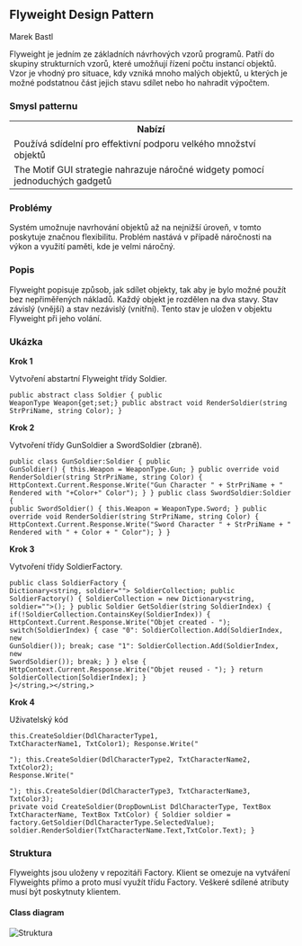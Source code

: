 ##  Flyweight Design Pattern

Marek Bastl

 Flyweight je jedním ze základních návrhových vzorů programů. Patří do skupiny strukturních vzorů, které umožňují řízení počtu instancí objektů. Vzor je vhodný pro situace, kdy vzniká mnoho malých objektů, u kterých je možné podstatnou část jejich stavu sdílet nebo ho nahradit výpočtem.

### Smysl patternu

<table class="table-basic center-text">
    <tr class="mdl-color--primary white-text">
        <th>Nabízí</th>
    </tr>
    <tr>
        <td>Používá sdídelní pro effektivní podporu velkého množství objektů</td>
    </tr>
    <tr>
        <td>The Motif GUI strategie nahrazuje náročné widgety pomocí jednoduchých gadgetů</td>
    </tr>
</table>

### Problémy

Systém umožnuje navrhování objektů až na nejnižší úroveň, v tomto poskytuje značnou flexibilitu. Problém nastává v případě náročnosti na výkon a využití paměti, kde je velmi náročný.

### Popis

Flyweight popisuje způsob, jak sdílet objekty, tak aby je bylo možné použít bez nepřiměřených nákladů. Každý objekt je rozdělen na dva stavy. Stav závislý (vnější) a stav nezávislý (vnitřní). Tento stav je uložen v objektu Flyweight při jeho volání.

### Ukázka

**Krok 1**

Vytvoření abstartní Flyweight třídy Soldier.

<code class="language-C# ">public abstract class Soldier
    {
              public WeaponType Weapon{get;set;}
              public abstract void RenderSoldier(string StrPriName, string Color);
    }</code>

**Krok 2**

Vytvoření třídy GunSoldier a SwordSoldier (zbraně).

<code class="language-C# ">public class GunSoldier:Soldier
    {
              public GunSoldier()
              {
                        this.Weapon = WeaponType.Gun;
              }
              public override void RenderSoldier(string StrPriName, string Color)
              {
                        HttpContext.Current.Response.Write("Gun Character " + StrPriName + " Rendered with "+Color+" Color");
              }
    }
    public class SwordSoldier:Soldier
    {
              public SwordSoldier()
              {
                        this.Weapon = WeaponType.Sword;
              }
              public override void RenderSoldier(string StrPriName, string Color)
              {
                        HttpContext.Current.Response.Write("Sword Character " + StrPriName + " Rendered with " + Color + " Color");
              }
    }</code>

**Krok 3**

Vytvoření třídy SoldierFactory.

<code class="language-C# ">public class SoldierFactory
    {
              Dictionary<string, soldier=""> SoldierCollection;
              public SoldierFactory()
              {
                        SoldierCollection = new Dictionary<string, soldier="">();
              }
              public Soldier GetSoldier(string SoldierIndex)
              {
                        if(!SoldierCollection.ContainsKey(SoldierIndex))
                        {
                                  HttpContext.Current.Response.Write("Objet created - ");
                                  switch(SoldierIndex)
                                  {
                                            case "0":
                                            SoldierCollection.Add(SoldierIndex, new GunSoldier());
                                            break;
                                            case "1":
                                            SoldierCollection.Add(SoldierIndex, new SwordSoldier());
                                            break;
                                  }
                        }
                        else
                        {
                                  HttpContext.Current.Response.Write("Objet reused - ");
                        }
                        return SoldierCollection[SoldierIndex];
              }
    }</string,></string,></code>

**Krok 4**

Uživatelský kód

<code class="language-C# ">this.CreateSoldier(DdlCharacterType1, TxtCharacterName1, TxtColor1);
    Response.Write("  
");
    this.CreateSoldier(DdlCharacterType2, TxtCharacterName2, TxtColor2);
    Response.Write("  
");
    this.CreateSoldier(DdlCharacterType3, TxtCharacterName3, TxtColor3);
    private void CreateSoldier(DropDownList DdlCharacterType, TextBox TxtCharacterName, TextBox TxtColor)
    {
              Soldier soldier = factory.GetSoldier(DdlCharacterType.SelectedValue);
              soldier.RenderSoldier(TxtCharacterName.Text,TxtColor.Text);
    }</code>

### Struktura

Flyweights jsou uloženy v repozitáři Factory. Klient se omezuje na vytváření Flyweights přímo a proto musí využít třídu Factory. Veškeré sdílené atributy musí být poskytnuty klientem. 

#### Class diagram

![Struktura](images/Flyweight.png)